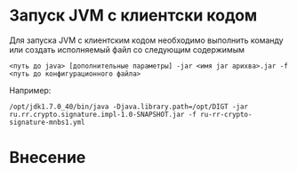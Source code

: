 # Запуск JVM с клиентски кодом
Для запуска JVM c клиентским кодом необходимо выполнить команду или создать исполняемый файл со следующим содержимым
    
    <путь до java> [дополнительные параметры] -jar <имя jar арихва>.jar -f <путь до конфигурационного файла>
        
Например:

    /opt/jdk1.7.0_40/bin/java -Djava.library.path=/opt/DIGT -jar ru.rr.crypto.signature.impl-1.0-SNAPSHOT.jar -f ru-rr-crypto-signature-mnbs1.yml
    
# Внесение  